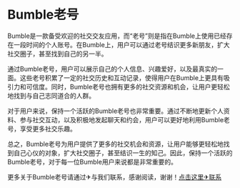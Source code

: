 # Bumble老号

Bumble是一款备受欢迎的社交交友应用，而“老号”则是指在Bumble上使用已经存在一段时间的个人账号。在Bumble上，用户可以通过老号结识更多新朋友，扩大社交圈子，甚至找到自己的另一半。

通过Bumble老号，用户可以展示自己的个人信息、兴趣爱好，以及最真实的一面。这些老号积累了一定的社交历史和互动记录，使得用户在Bumble上更具有吸引力和可信度。同时，Bumble老号也拥有更多的社交资源和机会，让用户更轻松地找到与自己志同道合的人群。

对于用户来说，保持一个活跃的Bumble老号也非常重要。通过不断地更新个人资料、参与社交互动，以及积极地发起聊天和约会，用户可以更好地利用Bumble老号，享受更多社交乐趣。

总之，Bumble老号为用户提供了更多的社交机会和资源，让用户能够更轻松地找到自己心仪的对象，扩大社交圈子，甚至结识一生的知己。因此，保持一个活跃的Bumble老号，对于每一位Bumble用户来说都是非常重要的。

更多关于Bumble老号请通过✈与我们联系，感谢阅读，谢谢！[点击这里✈联系](https://t.me/LM999bot)